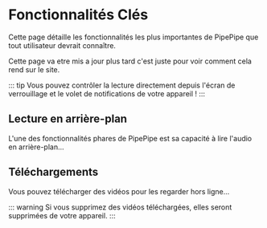 # Fonctionnalités Clés

Cette page détaille les fonctionnalités les plus importantes de PipePipe que tout utilisateur devrait connaître.

Cette page va etre mis a jour plus tard c'est juste pour voir comment cela rend sur le site.

::: tip
Vous pouvez contrôler la lecture directement depuis l'écran de verrouillage et le volet de notifications de votre appareil !
:::

## Lecture en arrière-plan

L'une des fonctionnalités phares de PipePipe est sa capacité à lire l'audio en arrière-plan...

## Téléchargements

Vous pouvez télécharger des vidéos pour les regarder hors ligne...

::: warning
Si vous supprimez des vidéos téléchargées, elles seront supprimées de votre appareil.
:::
